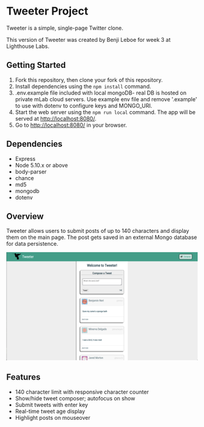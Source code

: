 # Tweeter Project

Tweeter is a simple, single-page Twitter clone.

This version of Tweeter was created by Benji Leboe for week 3 at Lighthouse Labs. 

## Getting Started

1. Fork this repository, then clone your fork of this repository.
2. Install dependencies using the `npm install` command.
3. .env.example file included with local mongoDB- real DB is hosted on private mLab cloud servers.
    Use example env file and remove '.example' to use with dotenv to configure keys and MONGO_URI.
4. Start the web server using the `npm run local` command. The app will be served at <http://localhost:8080/>.
5. Go to <http://localhost:8080/> in your browser.

## Dependencies

- Express
- Node 5.10.x or above
- body-parser
- chance
- md5
- mongodb
- dotenv

## Overview

Tweeter allows users to submit posts of up to 140 characters and display them on the main page. The post gets saved in an external Mongo database for data persistence.

![tweeter-main](./public/images/tweeter-main.png)

## Features

- 140 character limit with responsive character counter
- Show/hide tweet composer; autofocus on show
- Submit tweets with enter key
- Real-time tweet age display
- Highlight posts on mouseover